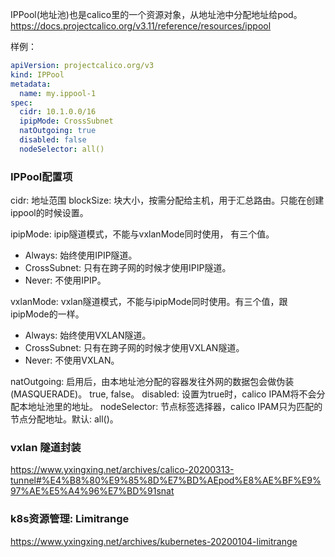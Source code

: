 

IPPool(地址池)也是calico里的一个资源对象，从地址池中分配地址给pod。
https://docs.projectcalico.org/v3.11/reference/resources/ippool

样例：

```yaml
apiVersion: projectcalico.org/v3
kind: IPPool
metadata:
  name: my.ippool-1
spec:
  cidr: 10.1.0.0/16
  ipipMode: CrossSubnet
  natOutgoing: true
  disabled: false
  nodeSelector: all()

```

### IPPool配置项

cidr: 地址范围
blockSize: 块大小，按需分配给主机，用于汇总路由。只能在创建ippool的时候设置。

ipipMode: ipip隧道模式，不能与vxlanMode同时使用， 有三个值。

- Always: 始终使用IPIP隧道。
- CrossSubnet: 只有在跨子网的时候才使用IPIP隧道。
- Never: 不使用IPIP。

vxlanMode: vxlan隧道模式，不能与ipipMode同时使用。有三个值，跟ipipMode的一样。
- Always: 始终使用VXLAN隧道。
- CrossSubnet: 只有在跨子网的时候才使用VXLAN隧道。
- Never: 不使用VXLAN。



natOutgoing: 启用后，由本地址池分配的容器发往外网的数据包会做伪装(MASQUERADE)。 true, false。
disabled: 设置为true时，calico IPAM将不会分配本地址池里的地址。
nodeSelector: 节点标签选择器，calico IPAM只为匹配的节点分配地址。默认: all()。



### vxlan 隧道封装 

https://www.yxingxing.net/archives/calico-20200313-tunnel#%E4%B8%80%E9%85%8D%E7%BD%AEpod%E8%AE%BF%E9%97%AE%E5%A4%96%E7%BD%91snat



### k8s资源管理: Limitrange


https://www.yxingxing.net/archives/kubernetes-20200104-limitrange



